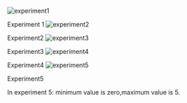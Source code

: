 ![experiment1](https://user-images.githubusercontent.com/73002131/166442881-514b23c3-632b-4ee2-b492-e2137f2e74e4.jpeg)

Experiment 1
![experiment2](https://user-images.githubusercontent.com/73002131/166442941-dff20959-da78-4ed6-9ade-d52614f292ef.jpeg)

Experiment2
![experiment3](https://user-images.githubusercontent.com/73002131/166443019-db549f1a-00de-481a-8bd6-f26f78ec45b2.jpeg)

Experiment3
![experiment4](https://user-images.githubusercontent.com/73002131/166443107-39e2ff3d-91ec-45f5-b1cb-9e429c5808e1.jpeg)

Experiment4
![experiment5](https://user-images.githubusercontent.com/73002131/166443276-4834fb20-ae1f-4254-9f6c-f5e3e0930f86.jpeg)

Experiment5


In experiment 5: minimum value is zero,maximum value is 5.
